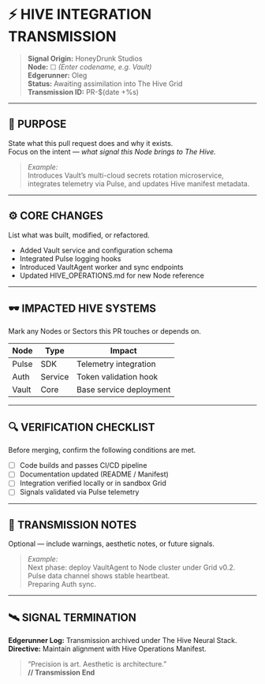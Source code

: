 ﻿# ⚡ HIVE INTEGRATION TRANSMISSION

> **Signal Origin:** HoneyDrunk Studios  
> **Node:** ☐ _(Enter codename, e.g. Vault)_  
> **Edgerunner:** Oleg  
> **Status:** Awaiting assimilation into The Hive Grid  
> **Transmission ID:** PR-$(date +%s)

---

## 🧩 PURPOSE
State what this pull request does and why it exists.  
Focus on the intent — *what signal this Node brings to The Hive.*

> _Example:_  
> Introduces Vault’s multi-cloud secrets rotation microservice, integrates telemetry via Pulse, and updates Hive manifest metadata.

---

## ⚙️ CORE CHANGES
List what was built, modified, or refactored.

- Added Vault service and configuration schema  
- Integrated Pulse logging hooks  
- Introduced VaultAgent worker and sync endpoints  
- Updated HIVE_OPERATIONS.md for new Node reference  

---

## 🕶️ IMPACTED HIVE SYSTEMS
Mark any Nodes or Sectors this PR touches or depends on.

| Node | Type | Impact |
|------|------|---------|
| Pulse | SDK | Telemetry integration |
| Auth | Service | Token validation hook |
| Vault | Core | Base service deployment |

---

## 🔍 VERIFICATION CHECKLIST
Before merging, confirm the following conditions are met.

- [ ] Code builds and passes CI/CD pipeline  
- [ ] Documentation updated (README / Manifest)  
- [ ] Integration verified locally or in sandbox Grid  
- [ ] Signals validated via Pulse telemetry  

---

## 🧾 TRANSMISSION NOTES
Optional — include warnings, aesthetic notes, or future signals.

> _Example:_  
> Next phase: deploy VaultAgent to Node cluster under Grid v0.2.  
> Pulse data channel shows stable heartbeat.  
> Preparing Auth sync.

---

## 🛰️ SIGNAL TERMINATION
**Edgerunner Log:** Transmission archived under The Hive Neural Stack.  
**Directive:** Maintain alignment with Hive Operations Manifest.

> “Precision is art. Aesthetic is architecture.”  
> **// Transmission End**
